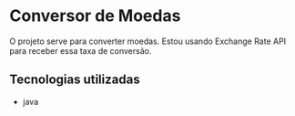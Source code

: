 # Conversor de Moedas 

O projeto serve para converter moedas. Estou usando Exchange Rate API para receber essa taxa de conversão. 

## Tecnologias utilizadas
- java 
